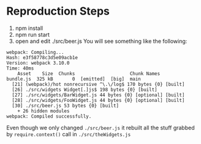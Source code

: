 # Reproduction Steps
1. npm install
2. npm run start
3. open and edit ./src/beer.js
You  will see something like the following:
```
webpack: Compiling...
Hash: e3f58778c3d5e09acb1e
Version: webpack 3.10.0
Time: 40ms
    Asset    Size  Chunks                    Chunk Names
bundle.js  325 kB       0  [emitted]  [big]  main
  [21] (webpack)/hot nonrecursive ^\.\/log$ 170 bytes {0} [built]
  [26] ./src/widgets Widget[.]js$ 198 bytes {0} [built]
  [27] ./src/widgets/BarWidget.js 44 bytes {0} [optional] [built]
  [28] ./src/widgets/FooWidget.js 44 bytes {0} [optional] [built]
  [30] ./src/beer.js 53 bytes {0} [built]
    + 26 hidden modules
webpack: Compiled successfully.
```
Even though we only changed `./src/beer.js` it rebuilt all the stuff grabbed by `require.context()` call in `./src/theWidgets.js`
